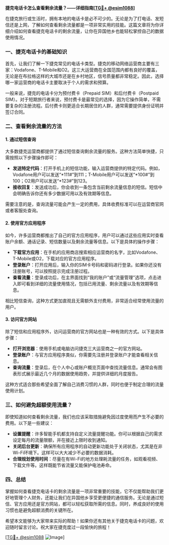 **捷克电话卡怎么查看剩余流量？——详细指南[[TG💪+ @esim1088](https://t.me/s/esim1088)]**

在捷克旅行或生活时，拥有本地的电话卡是必不可少的。无论是为了打电话、发短信还是上网，了解如何查看剩余流量都是一项非常实用的技能。这篇文章将为你详细介绍如何查看捷克电话卡的剩余流量，让你在异国他乡也能轻松掌控自己的数据使用情况。

### 一、捷克电话卡的基础知识

首先，让我们了解一下捷克常见的电话卡类型。捷克的移动网络运营商主要有三家：Vodafone、T-Mobile和O2。这三大运营商在全国范围内都有良好的覆盖，无论是在布拉格这样的大城市还是在乡村地区，信号质量都非常稳定。因此，选择哪一家运营商的电话卡主要取决于个人的需求和预算。

一般来说，捷克的电话卡分为预付费卡（Prepaid SIM）和后付费卡（Postpaid SIM）。对于短期旅行者来说，预付费卡是最常见的选择，因为它操作简单，不需要复杂的注册流程。后付费卡则更适合长期居住的人群，通常需要提供身份证明并签订合同。

### 二、查看剩余流量的方法

#### 1. 通过短信查询

大多数捷克运营商都提供了通过短信查询剩余流量的服务。这种方法简单快捷，只需按照以下步骤操作即可：

- **发送特定代码**：打开手机上的短信功能，输入运营商提供的特定代码。例如，Vodafone用户可以发送“*111#”到111；T-Mobile用户可以发送“*100#”到100；O2用户可以发送“*123#”到123。
- **接收回复**：发送成功后，你会收到一条包含当前剩余流量信息的短信。短信中会明确告诉你还有多少数据可用以及有效期等信息。

需要注意的是，查询流量可能会产生一定的费用，具体收费标准可以在运营商官网或者客服处查询。

#### 2. 使用官方应用程序

如今，许多运营商都推出了自己的官方应用程序，用户可以通过这些应用实时查看账户余额、通话记录、短信数量以及剩余流量等信息。以下是具体的操作步骤：

- **下载官方应用**：在手机的应用商店搜索相应运营商的名字，比如Vodafone、T-Mobile或O2，下载对应的官方应用程序。
- **登录账户**：打开应用后，输入你的SIM卡号码和密码进行登录。如果你还没有注册账号，可以按照提示完成注册过程。
- **查看流量**：登录成功后，在主界面找到“我的账户”或“流量管理”选项，点击进入即可看到详细的流量使用情况，包括已用流量、剩余流量以及有效期等信息。

相比短信查询，这种方式更加直观且无需额外支付费用，非常适合经常使用流量的用户。

#### 3. 访问官方网站

除了短信和应用程序外，访问运营商的官方网站也是一种有效的方式。以下是具体步骤：

- **打开浏览器**：使用手机或电脑访问捷克三大运营商之一的官方网站。
- **登录账户**：与官方应用程序类似，你需要先注册并登录账户才能查看相关信息。
- **查询流量**：登录后，在个人中心或账户概览页面中查找流量信息。通常会有图表形式展示最近几个月的数据使用趋势，并提供详细的月度报告。

这种方式适合那些希望全面了解自己消费习惯的人群，同时也便于制定合理的流量使用计划。

### 三、如何避免超额使用流量？

即使知道如何查看剩余流量，我们也应该采取措施避免因过度使用而产生不必要的费用。以下是一些建议：

- **设置提醒**：许多智能手机都支持自定义流量提醒功能。你可以根据自己的需求设定每月的流量限额，并在接近上限时收到通知。
- **关闭后台更新**：确保所有应用程序的自动更新功能处于关闭状态，尤其是在非Wi-Fi环境下。这样可以大大减少不必要的数据消耗。
- **合理规划使用时间**：尽量在有Wi-Fi的地方处理耗流量的任务，如观看视频、下载文件等。这样既能节省流量又能保护电池寿命。

### 四、总结

掌握如何查看捷克电话卡的剩余流量是一项非常重要的技能，它不仅能帮助我们更好地管理个人财务，还能让我们在异国他乡享受更便捷的通信服务。无论是通过短信、官方应用还是官方网站，都可以轻松获取所需的信息。同时，养成良好的使用习惯也是避免超额消费的关键所在。

希望本文能够为大家带来实际的帮助！如果你还有其他关于捷克电话卡的问题，欢迎随时留言讨论。祝大家在捷克度过一段愉快的旅程！

[[TG💪+ @esim1088](https://t.me/s/esim1088) ![Image](https://i.postimg.cc/4NQfJmqS/Snipaste-2025-05-13-00-14-12.png)]